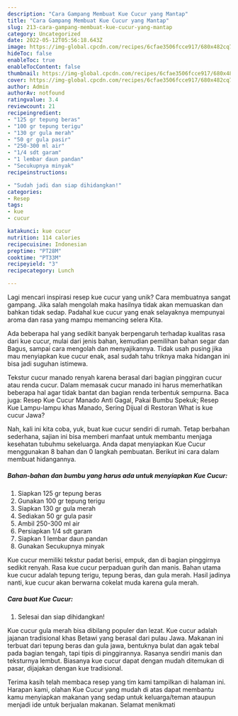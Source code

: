 ```yaml
---
description: "Cara Gampang Membuat Kue Cucur yang Mantap"
title: "Cara Gampang Membuat Kue Cucur yang Mantap"
slug: 213-cara-gampang-membuat-kue-cucur-yang-mantap
category: Uncategorized
date: 2022-05-12T05:56:18.643Z
image: https://img-global.cpcdn.com/recipes/6cfae3506fcce917/680x482cq70/kue-cucur-foto-resep-utama.jpg
hideToc: false
enableToc: true
enableTocContent: false
thumbnail: https://img-global.cpcdn.com/recipes/6cfae3506fcce917/680x482cq70/kue-cucur-foto-resep-utama.jpg
cover: https://img-global.cpcdn.com/recipes/6cfae3506fcce917/680x482cq70/kue-cucur-foto-resep-utama.jpg
author: Admin
authorAv: notfound
ratingvalue: 3.4
reviewcount: 21
recipeingredient:
- "125 gr tepung beras"
- "100 gr tepung terigu"
- "130 gr gula merah"
- "50 gr gula pasir"
- "250-300 ml air"
- "1/4 sdt garam"
- "1 lembar daun pandan"
- "Secukupnya minyak"
recipeinstructions:

- "Sudah jadi dan siap dihidangkan!"
categories:
- Resep
tags:
- kue
- cucur

katakunci: kue cucur 
nutrition: 114 calories
recipecuisine: Indonesian
preptime: "PT28M"
cooktime: "PT33M"
recipeyield: "3"
recipecategory: Lunch

---
```





Lagi mencari inspirasi resep kue cucur yang unik? Cara membuatnya sangat gampang. Jika salah mengolah maka hasilnya tidak akan memuaskan dan bahkan tidak sedap. Padahal kue cucur yang enak selayaknya mempunyai aroma dan rasa yang mampu memancing selera Kita.





Ada beberapa hal yang sedikit banyak berpengaruh terhadap kualitas rasa dari kue cucur, mulai dari jenis bahan, kemudian pemilihan bahan segar dan Bagus, sampai cara mengolah dan menyajikannya. Tidak usah pusing jika mau menyiapkan kue cucur enak,      asal sudah tahu triknya maka hidangan ini bisa jadi suguhan istimewa.














Tekstur cucur manado renyah karena berasal dari bagian pinggiran cucur atau renda cucur. Dalam memasak cucur manado ini harus memerhatikan beberapa hal agar tidak bantat dan bagian renda terbentuk sempurna. Baca juga: Resep Kue Cucur Manado Anti Gagal, Pakai Bumbu Spekuk; Resep Kue Lampu-lampu khas Manado, Sering Dijual di Restoran What is kue cucur Jawa?






Nah, kali ini kita coba, yuk, buat kue cucur sendiri di rumah. Tetap berbahan sederhana, sajian ini bisa memberi manfaat untuk membantu menjaga kesehatan tubuhmu sekeluarga. Anda dapat menyiapkan Kue Cucur menggunakan 8 bahan dan 0 langkah pembuatan. Berikut ini cara dalam membuat hidangannya.

<!--inarticleads1-->

##### Bahan-bahan dan bumbu yang harus ada untuk menyiapkan Kue Cucur:

1. Siapkan 125 gr tepung beras
1. Gunakan 100 gr tepung terigu
1. Siapkan 130 gr gula merah
1. Sediakan 50 gr gula pasir
1. Ambil 250-300 ml air
1. Persiapkan 1/4 sdt garam
1. Siapkan 1 lembar daun pandan
1. Gunakan Secukupnya minyak


Kue cucur memiliki tekstur padat berisi, empuk, dan di bagian pinggirnya sedikit renyah. Rasa kue cucur perpaduan gurih dan manis. Bahan utama kue cucur adalah tepung terigu, tepung beras, dan gula merah. Hasil jadinya nanti, kue cucur akan berwarna cokelat muda karena gula merah. 

<!--inarticleads2-->

##### Cara buat Kue Cucur:


1. Selesai dan siap dihidangkan!

Kue cucur gula merah bisa dibilang populer dan lezat. Kue cucur adalah jajanan tradisional khas Betawi yang berasal dari pulau Jawa. Makanan ini terbuat dari tepung beras dan gula jawa, bentuknya bulat dan agak tebal pada bagian tengah, tapi tipis di pinggirannya. Rasanya sendiri manis dan teksturnya lembut. Biasanya kue cucur dapat dengan mudah ditemukan di pasar, dijajakan dengan kue tradisional. 

Terima kasih telah membaca resep yang tim kami tampilkan di halaman ini. Harapan kami, olahan Kue Cucur yang mudah di atas dapat membantu kamu menyiapkan makanan yang sedap untuk keluarga/teman ataupun menjadi ide untuk berjualan makanan. Selamat menikmati
